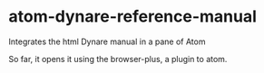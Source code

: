 # atom-dynare-reference-manual
Integrates the html Dynare manual in a pane of Atom

So far, it opens it using the browser-plus, a plugin to atom. 
